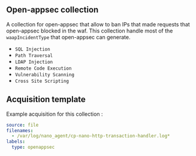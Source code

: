 ## Open-appsec collection

A collection for open-appsec that allow to ban IPs that made requests that open-appsec blocked in the waf.
This collection handle most of the `waapIncidentType` that open-appsec can generate.
 - `SQL Injection`
 - `Path Traversal`
 - `LDAP Injection`
 - `Remote Code Execution`
 - `Vulnerability Scanning`
 - `Cross Site Scripting`


## Acquisition template

Example acquisition for this collection :

```yaml
source: file
filenames:
  - /var/log/nano_agent/cp-nano-http-transaction-handler.log*
labels:
  type: openappsec
```